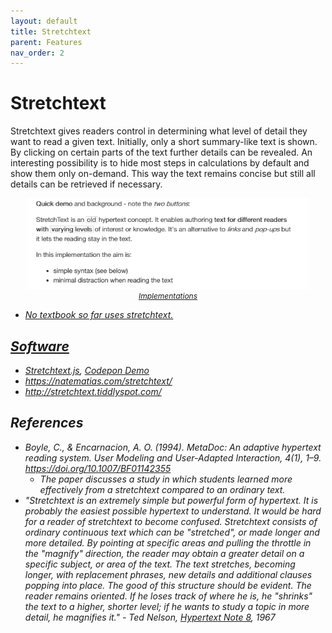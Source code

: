```yaml
---
layout: default
title: Stretchtext
parent: Features
nav_order: 2
---
```


# Stretchtext

Stretchtext gives readers control in determining what level of detail they want to read a given text. Initially, only a short summary-like text is shown. By clicking on certain parts of the text further details can be revealed. An interesting possibility is to hide most steps in calculations by default and show them only on-demand. This way the text remains concise but still all details can be retrieved if necessary.


<p  style="font-size:12px;text-align:center;">
  <img alt="img-name" src="/assets/images/stretchtext.gif" width="450">
  <br>
  <em><a href="http://stretchtext.tiddlyspot.com/>Source</a></em> 
</p>

## Implementations

* No textbook so far uses stretchtext.


## Software

* [Stretchtext.js](http://codinginparadise.org/ebooks/html/blog/stretchtext.html), [Codepon Demo](https://codepen.io/caraya/pen/RwbVMzX)
* <https://natematias.com/stretchtext/>
* <http://stretchtext.tiddlyspot.com/>

## References

* Boyle, C., & Encarnacion, A. O. (1994). MetaDoc: An adaptive hypertext reading system. User Modeling and User-Adapted Interaction, 4(1), 1–9. <https://doi.org/10.1007/BF01142355>
  * The paper discusses a study in which students learned more effectively from a stretchtext compared to an ordinary text.
* "Stretchtext is an extremely simple but powerful form of hypertext. It is probably the easiest possible hypertext to understand. It would be hard for a reader of stretchtext to become confused. Stretchtext consists of ordinary continuous text which can be "stretched", or made longer and more detailed. By pointing at specific areas and pulling the throttle in the "magnify" direction, the reader may obtain a greater detail on a specific subject, or area of the text. The text stretches, becoming longer, with replacement phrases, new details and additional clauses popping into place. The good of this structure should be evident. The reader remains oriented. If he loses track of where he is, he "shrinks" the text to a higher, shorter level; if he wants to study a topic in more detail, he magnifies it." - Ted Nelson, [Hypertext Note 8](http://xanadu.com/XUarchive/htn8.tif), 1967
